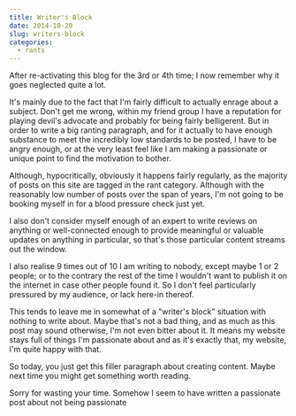 ```yaml
---
title: Writer's Block
date: 2014-10-20
slug: writers-block
categories: 
  - rants
---
```


After re-activating this blog for the 3rd or 4th time; I now remember why it goes neglected quite a lot.

It's mainly due to the fact that I'm fairly difficult to actually enrage about a subject. Don't get me wrong, within my friend group I have a reputation for playing devil's advocate and probably for being fairly belligerent. But in order to write a big ranting paragraph, and for it actually to have enough substance to meet the incredibly low standards to be posted, I have to be angry enough, or at the very least feel like I am making a passionate or unique point to find the motivation to bother.

Although, hypocritically, obviously it happens fairly regularly, as the majority of posts on this site are tagged in the rant category. Although with the reasonably low number of posts over the span of years, I'm not going to be booking myself in for a blood pressure check just yet.

I also don't consider myself enough of an expert to write reviews on anything or well-connected enough to provide meaningful or valuable updates on anything in particular, so that's those particular content streams out the window.

I also realise 9 times out of 10 I am writing to nobody, except maybe 1 or 2 people; or to the contrary the rest of the time I wouldn't want to publish it on the internet in case other people found it. So I don't feel particularly pressured by my audience, or lack here-in thereof.

This tends to leave me in somewhat of a "writer's block" situation with nothing to write about. Maybe that's not a bad thing, and as much as this post may sound otherwise, I'm not even bitter about it. It means my website stays full of things I'm passionate about and as it's exactly that, my website, I'm quite happy with that.

So today, you just get this filler paragraph about creating content. Maybe next time you might get something worth reading.

Sorry for wasting your time. Somehow I seem to have written a passionate post about not being passionate
